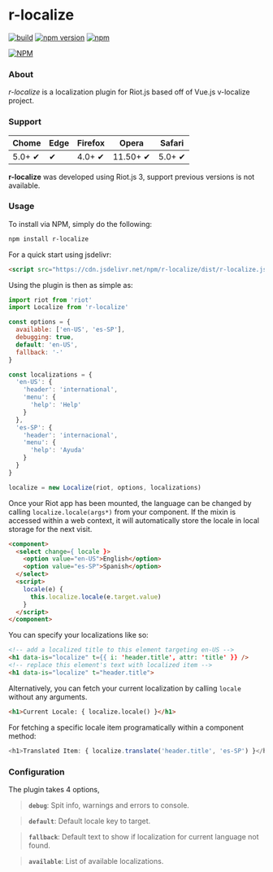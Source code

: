 # **r-localize**

[![build](https://travis-ci.org/neetjn/r-localize.svg?branch=master)](https://travis-ci.org/neetjn/r-localize/)
[![npm version](https://badge.fury.io/js/r-localize.svg)](https://badge.fury.io/js/r-localize)
[![npm](https://img.shields.io/npm/dm/r-localize.svg)](https://www.npmjs.com/package/r-localize)

[![NPM](https://nodei.co/npm/r-localize.png)](https://nodei.co/npm/r-localize/)

### About

*r-localize* is a localization plugin for Riot.js based off of Vue.js v-localize project.

### Support

| Chome  | Edge | Firefox | Opera    | Safari |
|--------|------|---------|----------|--------|
| 5.0+ ✔ |  ✔   | 4.0+ ✔  | 11.50+ ✔ | 5.0+ ✔ |

**r-localize** was developed using Riot.js 3, support previous versions is not available.

### Usage

To install via NPM, simply do the following:
```sh
npm install r-localize
```
For a quick start using jsdelivr:
```html
<script src="https://cdn.jsdelivr.net/npm/r-localize/dist/r-localize.js"></script>
```
Using the plugin is then as simple as:

```js
import riot from 'riot'
import Localize from 'r-localize'

const options = {
  available: ['en-US', 'es-SP'],
  debugging: true,
  default: 'en-US',
  fallback: '-'
}

const localizations = {
  'en-US': {
    'header': 'international',
    'menu': {
      'help': 'Help'
    }
  },
  'es-SP': {
    'header': 'internacional',
    'menu': {
      'help': 'Ayuda'
    }
  }
}

localize = new Localize(riot, options, localizations)
```

Once your Riot app has been mounted, the language can be changed by calling `localize.locale(args*)` from your component. If the mixin is accessed within a web context, it will automatically store the locale in local storage for the next visit.

```html
<component>
  <select change={ locale }>
    <option value="en-US">English</option>
    <option value="es-SP">Spanish</option>
  </select>
  <script>
    locale(e) {
      this.localize.locale(e.target.value)
    }
  </script>
</component>
```

You can specify your localizations like so:

```html
<!-- add a localized title to this element targeting en-US -->
<h1 data-is="localize" t={{ i: 'header.title', attr: 'title' }} />
<!-- replace this element's text with localized item -->
<h1 data-is="localize" t="header.title">
```

Alternatively, you can fetch your current localization by calling `locale` without any arguments.

```html
<h1>Current Locale: { localize.locale() }</h1>
```

For fetching a specific locale item programatically within a component method:

```js
<h1>Translated Item: { localize.translate('header.title', 'es-SP') }</h1>
```


### Configuration

The plugin takes 4 options,

> **`debug`**: Spit info, warnings and errors to console.

> **`default`**: Default locale key to target.

> **`fallback`**: Default text to show if localization for current language not found.

> **`available`**: List of available localizations.